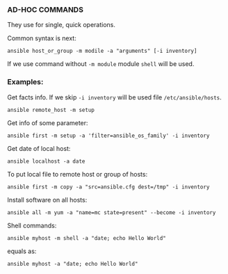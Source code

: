 ### AD-HOC COMMANDS
They use for single, quick operations.

Common syntax is next:
```
ansible host_or_group -m modile -a "arguments" [-i inventory]
```
If we use command without `-m module` module `shell` will be used.

### Examples:
Get facts info. If we skip `-i inventory` will be used file `/etc/ansible/hosts`.
```
ansible remote_host -m setup
```
Get info of some parameter:
```
ansible first -m setup -a 'filter=ansible_os_family' -i inventory
```
Get date of local host:
```
ansible localhost -a date
```
To put local file to remote host or group of hosts:
```
ansible first -m copy -a "src=ansible.cfg dest=/tmp" -i inventory
```
Install software on all hosts:
```
ansible all -m yum -a "name=mc state=present" --become -i inventory
```
Shell commands:
```
ansible myhost -m shell -a "date; echo Hello World"
```
equals as:
```
ansible myhost -a "date; echo Hello World"
```
